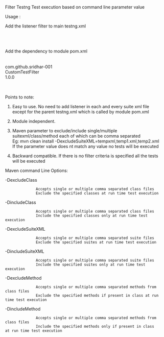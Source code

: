 
Filter Testng Test execution based on command line parameter value

Usage :

Add the listener filter to main testng.xml<br>
<listeners><br>
     <listener class-name="com.github.sridhar.CustomTestFilter"/><br>
 </listeners><br>

Add the dependency to module pom.xml<br>
 <dependencies><br>
        <dependency><br>
            <groupId>com.github.sridhar-001</groupId><br>
            <artifactId>CustomTestFilter</artifactId><br>
            <version>1.0.0</version><br>
        </dependency><br>
 </dependencies><br>

 Points to note:
 1) Easy to use. No need to add listener in each and every suite xml file except for the parent testng.xml which is called by module pom.xml<br>
 
 2) Module independent.<br>
 
 3) Maven parameter to exclude/include single/multiple suitexml/class/method each of which can be comma separated<br>
 Eg: mvn clean install -DexcludeSuiteXML=tempxml,temp1.xml,temp2.xml<br>
       If the parameter value does nt match any value no tests will be executed<br>
       
 4) Backward compatible. If there is no filter criteria is specified all the tests will be executed<br>

Maven command Line Options:

-DexcludeClass

                  Accepts single or multiple comma separated class files
				  Exclude the specified classes at run time test execution

-DincludeClass

                  Accepts single or multiple comma separated class files
				  Include the specified classes only at run time test execution

-DexcludeSuiteXML

                  Accepts single or multiple comma separated suite files
				  Exclude the specified suites at run time test execution

-DincludeSuiteXML

                  Accepts single or multiple comma separated suite files
				  Include the specified suites only at run time test execution

-DexcludeMethod

                  Accepts single or multiple comma separated methods from class files
				  Exclude the specified methods if present in class at run time test execution

-DincludeMethod

                  Accepts single or multiple comma separated methods from class files
				  Include the specified methods only if present in class at run time test execution




